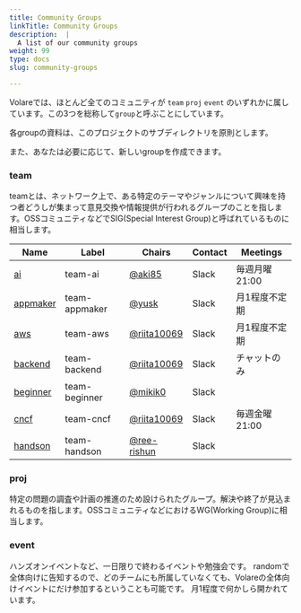 ```yaml
---
title: Community Groups
linkTitle: Community Groups
description:  |
  A list of our community groups
weight: 99
type: docs
slug: community-groups

---
```


Volareでは、ほとんど全てのコミュニティが `team` `proj` `event` のいずれかに属しています。この3つを総称して`group`と呼ぶことにしています。

各groupの資料は、このプロジェクトのサブディレクトリを原則とします。

また、あなたは必要に応じて、新しいgroupを作成できます。

### team

teamとは、ネットワーク上で、ある特定のテーマやジャンルについて興味を持つ者どうしが集まって意見交換や情報提供が行われるグループのことを指します。OSSコミュニティなどでSIG(Special Interest Group)と呼ばれているものに相当します。



| Name | Label | Chairs | Contact | Meetings |
|------|-------|--------|---------|----------|
| [ai](team-ai/README.md) | team-ai | [@aki85](https://github.com/aki85) | Slack | 毎週月曜21:00 |
| [appmaker](team-appmaker/README.md) | team-appmaker  |[@yusk](https://github.com/yusk)  | Slack | 月1程度不定期 |
| [aws](team-aws/README.md) | team-aws | [@riita10069](https://github.com/riita10069) | Slack | 月1程度不定期 |
| [backend](team-backend/README.md) | team-backend | [@riita10069](https://github.com/riita10069) | Slack  | チャットのみ |
| [beginner](team-beginner/README.md) | team-beginner | [@mikik0](https://github.com/mikik0) |  Slack  |  |
| [cncf](team-cncf/README.md) | team-cncf | [@riita10069](https://github.com/riita10069) | Slack | 毎週金曜21:00 |
| [handson](team-handson/README.md) | team-handson | [@ree-rishun](https://github.com/ree-rishun) | Slack |  |


### proj

特定の問題の調査や計画の推進のため設けられたグループ。解決や終了が見込まれるものを指します。OSSコミュニティなどにおけるWG(Working Group)に相当します。

### event

ハンズオンイベントなど、一日限りで終わるイベントや勉強会です。
randomで全体向けに告知するので、どのチームにも所属していなくても、Volareの全体向けイベントにだけ参加するということも可能です。
月1程度で何かしら開かれています。


